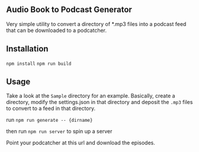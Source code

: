 ## Audio Book to Podcast Generator

Very simple utility to convert a directory of \*.mp3 files into a podcast feed that can be downloaded to a podcatcher.

## Installation

```npm install```
```npm run build```

## Usage
Take a look at the ```Sample``` directory for an example.  Basically, create a directory, modify the settings.json in that directory and deposit the ```.mp3``` files to convert to a feed in that directory.

run ```npm run generate -- {dirname}```

then run ```npm run server``` to spin up a server

Point your podcatcher at this url and download the episodes.
